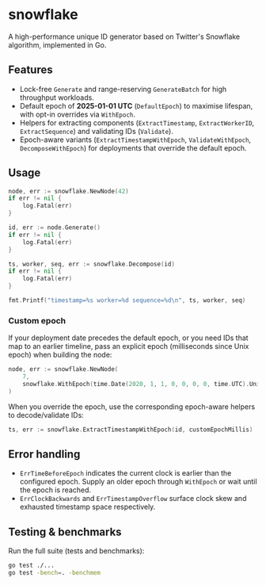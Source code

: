 # snowflake

A high-performance unique ID generator based on Twitter's Snowflake algorithm, implemented in Go.

## Features

- Lock-free `Generate` and range-reserving `GenerateBatch` for high throughput workloads.
- Default epoch of **2025-01-01 UTC** (`DefaultEpoch`) to maximise lifespan, with opt-in overrides via `WithEpoch`.
- Helpers for extracting components (`ExtractTimestamp`, `ExtractWorkerID`, `ExtractSequence`) and validating IDs (`Validate`).
- Epoch-aware variants (`ExtractTimestampWithEpoch`, `ValidateWithEpoch`, `DecomposeWithEpoch`) for deployments that override the default epoch.

## Usage

```go
node, err := snowflake.NewNode(42)
if err != nil {
	log.Fatal(err)
}

id, err := node.Generate()
if err != nil {
	log.Fatal(err)
}

ts, worker, seq, err := snowflake.Decompose(id)
if err != nil {
	log.Fatal(err)
}

fmt.Printf("timestamp=%s worker=%d sequence=%d\n", ts, worker, seq)
```

### Custom epoch

If your deployment date precedes the default epoch, or you need IDs that map to an earlier timeline, pass an explicit epoch (milliseconds since Unix epoch) when building the node:

```go
node, err := snowflake.NewNode(
	7,
	snowflake.WithEpoch(time.Date(2020, 1, 1, 0, 0, 0, 0, time.UTC).UnixMilli()),
)
```

When you override the epoch, use the corresponding epoch-aware helpers to decode/validate IDs:

```go
ts, err := snowflake.ExtractTimestampWithEpoch(id, customEpochMillis)
```

## Error handling

- `ErrTimeBeforeEpoch` indicates the current clock is earlier than the configured epoch. Supply an older epoch through `WithEpoch` or wait until the epoch is reached.
- `ErrClockBackwards` and `ErrTimestampOverflow` surface clock skew and exhausted timestamp space respectively.

## Testing & benchmarks

Run the full suite (tests and benchmarks):

```bash
go test ./...
go test -bench=. -benchmem
```
